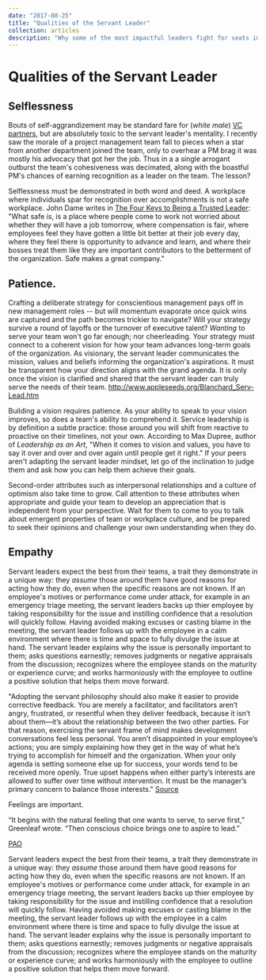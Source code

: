 ```yaml
---
date: "2017-08-25"
title: "Qualities of the Servant Leader"
collection: articles
description: "Why some of the most impactful leaders fight for seats in the back of the room."
---
```


# Qualities of the Servant Leader

## Selflessness
Bouts of self-aggrandizement may be standard fare for (*white male*) [VC partners](#ellen-pow), but are absolutely toxic to the servant leader's mentality.  I recently saw the morale of a project management team fall to pieces when a star from another department joined the team, only to overhear a PM brag it was mostly his advocacy that got her the job.  Thus in a a single arrogant outburst the team's cohesiveness was decimated, along with the boastful PM's chances of earning recognition as a leader on the team.  The lesson?  

Selflessness must be demonstrated in both word and deed.  A workplace where individuals spar for recognition over accomplishments is not a safe workplace.  John Dame writes in [The Four Keys to Being a Trusted Leader](#): 
	"What safe is, is a place where people come to work not worried about whether they will have a job tomorrow, where compensation is fair, where employees feel they have gotten a little bit better at their job every day, where they feel there is opportunity to advance and learn, and where their bosses treat them like they are important contributors to the betterment of the organization.  Safe makes a great company."

## Patience.
Crafting a deliberate strategy for conscientious management pays off in new management roles -- but will momentum evaporate once quick wins are captured and the path becomes trickier to navigate?  Will your strategy survive a round of layoffs or the turnover of executive talent?  *Wanting* to serve your team won't go far enough;  nor cheerleading. Your strategy must connect to a coherent vision for how your team advances long-term goals of the organization.  As visionary, the servant leader communicates the mission, values and beliefs informing the organization's aspirations.  It must be transparent how your direction aligns with the grand agenda.  It is only once the vision is clarified and shared that the servant leader can truly serve the needs of their team.  http://www.appleseeds.org/Blanchard_Serv-Lead.htm

Building a vision requires patience.  As your ability to speak to your vision improves, so does a team's ability to comprehend it.  Service leadership is by definition a subtle practice: those around you will shift from reactive to proactive on their timelines, not your own.  According to Max Dupree, author of *Leadership as an Art*, "When it comes to vision and values, you have to say it over and over and over again until people get it right." If your peers aren't adapting the servant leader mindset, let go of the inclination to judge them and ask how you can help them achieve their goals.  

Second-order attributes such as interpersonal relationships and a culture of optimism also take time to grow.  Call attention to these attributes when appropriate and guide your team to develop an appreciation that is independent from your perspective.  Wait for them to come to you to talk about emergent properties of team or workplace culture, and be prepared to seek their opinions and challenge your own understanding when they do.

## Empathy
Servant leaders expect the best from their teams, a trait they demonstrate in a unique way: they *assume* those around them have good reasons for acting how they do, even when the specific reasons are not known.  If an employee's motives or performance come under attack, for example in an emergency triage meeting, the servant leaders backs up thier employee by taking responsibility for the issue and instilling confidence that a resolution will quickly follow.  Having avoided making excuses or casting blame in the meeting, the servant leader follows up with the employee in a calm environment where there is time and space to fully divulge the issue at hand.  The servant leader explains why the issue is personally important to them; asks questions earnestly; removes judgments or negative appraisals from the discussion; recognizes where the employee stands on the maturity or experience curve; and works harmoniously with the employee to outline a positive solution that helps them move forward.

 "Adopting the servant philosophy should also make it easier to provide corrective feedback. You are merely a facilitator, and facilitators aren’t angry, frustrated, or resentful when they deliver feedback, because it isn’t about them—it’s about the relationship between the two other parties. For that reason, exercising the servant frame of mind makes development conversations feel less personal. You aren’t disappointed in your employee’s actions; you are simply explaining how they get in the way of what he’s trying to accomplish for himself and the organization. When your only agenda is setting someone else up for success, your words tend to be received more openly. True upset happens when either party’s interests are allowed to suffer over time without intervention. It must be the manager’s primary concern to balance those interests." [Source](https://hbr.org/2015/09/new-managers-need-a-philosophy-about-how-theyll-lead?referral=03758&cm_vc=rr_item_page.top_right)

Feelings are important.

“It begins with the natural feeling that one wants to serve, to serve first,” Greenleaf wrote. “Then conscious choice brings one to aspire to lead.”

[PAO](https://www.thecut.com/2017/08/ellen-pao-silicon-valley-sexism-reset-excerpt.html)

Servant leaders expect the best from their teams, a trait they demonstrate in a unique way: they *assume* those around them have good reasons for acting how they do, even when the specific reasons are not known.  If an employee's motives or performance come under attack, for example in an emergency triage meeting, the servant leaders backs up thier employee by taking responsibility for the issue and instilling confidence that a resolution will quickly follow.  Having avoided making excuses or casting blame in the meeting, the servant leader follows up with the employee in a calm environment where there is time and space to fully divulge the issue at hand.  The servant leader explains why the issue is personally important to them; asks questions earnestly; removes judgments or negative appraisals from the discussion; recognizes where the employee stands on the maturity or experience curve; and works harmoniously with the employee to outline a positive solution that helps them move forward.